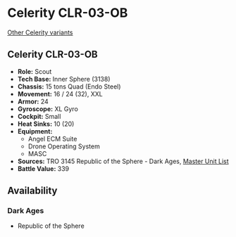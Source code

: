 # Celerity CLR-03-OB

[Other Celerity variants](../celerity.md)

## Celerity CLR-03-OB
- **Role:** Scout
- **Tech Base:** Inner Sphere (3138)
- **Chassis:** 15 tons Quad (Endo Steel)
- **Movement:** 16 / 24 (32), XXL
- **Armor:** 24
- **Gyroscope:** XL Gyro
- **Cockpit:** Small
- **Heat Sinks:** 10 (20)
- **Equipment:**
  - Angel ECM Suite
  - Drone Operating System
  - MASC
- **Sources:** TRO 3145 Republic of the Sphere - Dark Ages, [Master Unit List](http://masterunitlist.info/Unit/Details/6705/celerity-clr-03-ob)
- **Battle Value:** 339

## Availability

### Dark Ages
- Republic of the Sphere

